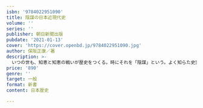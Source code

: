 ```yaml
---
isbn: '9784022951090'
title: 陰謀の日本近現代史
volume: ''
series: ''
publisher: 朝日新聞出版
pubdate: '2021-01-13'
cover: 'https://cover.openbd.jp/9784022951090.jpg'
author: 保阪正康／著
description: >-
  いつの世も、知恵と知恵の戦いが歴史をつくる。時にそれを「陰謀」という。よく知らた史実も、本来は何者かの陰謀の産物かもしれない――。必敗の対米開戦を決定づけた「空白の一日」、ルーズベルトが日本に仕掛けた「罠」、西郷隆盛が見誤った「会津の恨み」、「天皇がいて、いなかった」大正の特異な5年間、大杉栄虐殺の真犯人、特攻攻撃の本当の責任者、瀬島龍三が握りつぶした極秘電報の中身……。歴史は陰謀に満ち満ちている。そして真相は、常に闇に閉ざされる。近現代史研究の第一人者が、その闇に光を当てる。あの戦争を中心に、明治以降の重大事件の裏面と人物の命運を史料と肉声で検証。「真実」を明らかにする！〈目次〉第1部　　陰謀の近現代史　第1章　仕組まれた日米開戦　第2章　事件の伏線、人物の命運第2部　　歴史から問われる、大局観　第3章　戦争に凝縮された日本的特質　第4章　歴史の闇を照射する記録と証言
price: '890'
genre: ''
target: 一般
format: 新書
content: 日本歴史

---
```

